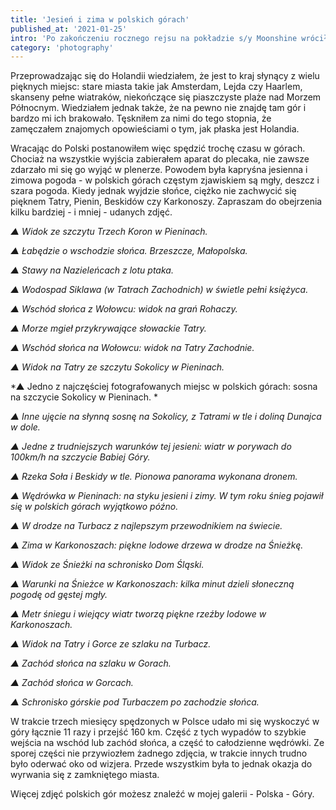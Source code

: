 ```yaml
---
title: 'Jesień i zima w polskich górach'
published_at: '2021-01-25'
intro: 'Po zakończeniu rocznego rejsu na pokładzie s/y Moonshine wróciłem na kilka miesięcy do Polski. Ostatni raz tak długi czas w domu spędziłem ponad cztery lata wcześniej - zanim przeprowadziłem się do Holandii. Po czterech latach tęskniłem nie tylko za rodziną i przyjaciółmi, ale także za polskimi górami.'
category: 'photography'
---
```


Przeprowadzając się do Holandii wiedziałem, że jest to kraj słynący z wielu pięknych miejsc: stare miasta takie jak Amsterdam, Lejda czy Haarlem, skanseny pełne wiatraków, niekończące się piaszczyste plaże nad Morzem Północnym. Wiedziałem jednak także, że na pewno nie znajdę tam gór i bardzo mi ich brakowało. Tęskniłem za nimi do tego stopnia, że zamęczałem znajomych opowieściami o tym, jak płaska jest Holandia.

Wracając do Polski postanowiłem więc spędzić trochę czasu w górach. Chociaż na wszystkie wyjścia zabierałem aparat do plecaka, nie zawsze zdarzało mi się go wyjąć w plenerze. Powodem była kapryśna jesienna i zimowa pogoda - w polskich górach częstym zjawiskiem są mgły, deszcz i szara pogoda. Kiedy jednak wyjdzie słońce, ciężko nie zachwycić się pięknem Tatry, Pienin, Beskidów czy Karkonoszy. Zapraszam do obejrzenia kilku bardziej - i mniej - udanych zdjęć.

<photo-lazy src="/stories/w-polskich-gorach/w-polskich-gorach-1.jpg" padding-bottom="70"></photo-lazy>

*▲ Widok ze szczytu Trzech Koron w Pieninach.*

<photo-lazy src="/stories/w-polskich-gorach/w-polskich-gorach-2.jpg" padding-bottom="133"></photo-lazy>

*▲ Łabędzie o wschodzie słońca. Brzeszcze, Małopolska.*

<photo-lazy src="/stories/w-polskich-gorach/w-polskich-gorach-3.jpg" padding-bottom="75"></photo-lazy>

*▲ Stawy na Nazieleńcach z lotu ptaka.*

<photo-lazy src="/stories/w-polskich-gorach/w-polskich-gorach-4.jpg" padding-bottom="126"></photo-lazy>

*▲ Wodospad Siklawa (w Tatrach Zachodnich) w świetle pełni księżyca.*

<photo-lazy src="/stories/w-polskich-gorach/w-polskich-gorach-5.jpg" padding-bottom="66.6"></photo-lazy>

*▲ Wschód słońca z Wołowcu: widok na grań Rohaczy.*

<photo-lazy src="/stories/w-polskich-gorach/w-polskich-gorach-6.jpg" padding-bottom="66.6"></photo-lazy>

*▲ Morze mgieł przykrywające słowackie Tatry.*

<photo-lazy src="/stories/w-polskich-gorach/w-polskich-gorach-7.jpg" padding-bottom="66.6"></photo-lazy>

*▲ Wschód słońca na Wołowcu: widok na Tatry Zachodnie.*

<photo-lazy src="/stories/w-polskich-gorach/w-polskich-gorach-8.jpg" padding-bottom="66.6"></photo-lazy>

*▲ Widok na Tatry ze szczytu Sokolicy w Pieninach.*

<photo-lazy src="/stories/w-polskich-gorach/w-polskich-gorach-9.jpg" padding-bottom="100"></photo-lazy>

*▲ Jedno z najczęściej fotografowanych miejsc w polskich górach: sosna na szczycie Sokolicy w Pieninach. *

<photo-lazy src="/stories/w-polskich-gorach/w-polskich-gorach-10.jpg" padding-bottom="66.6"></photo-lazy>

*▲ Inne ujęcie na słynną sosnę na Sokolicy, z Tatrami w tle i doliną Dunajca w dole.*

<photo-lazy src="/stories/w-polskich-gorach/w-polskich-gorach-11.jpg" padding-bottom="66.6"></photo-lazy>

*▲ Jedne z trudniejszych warunków tej jesieni: wiatr w porywach do 100km/h na szczycie Babiej Góry.*

<photo-lazy src="/stories/w-polskich-gorach/w-polskich-gorach-12.jpg" padding-bottom="125"></photo-lazy>

*▲ Rzeka Soła i Beskidy w tle. Pionowa panorama wykonana dronem.*

<photo-lazy src="/stories/w-polskich-gorach/w-polskich-gorach-13.jpg" padding-bottom="66.6"></photo-lazy>

*▲ Wędrówka w Pieninach: na styku jesieni i zimy. W tym roku śnieg pojawił się w polskich górach wyjątkowo późno.*

<photo-lazy src="/stories/w-polskich-gorach/w-polskich-gorach-14.jpg" padding-bottom="133"></photo-lazy>

*▲ W drodze na Turbacz z najlepszym przewodnikiem na świecie.*

<photo-lazy src="/stories/w-polskich-gorach/w-polskich-gorach-15.jpg" padding-bottom="66.66"></photo-lazy>

*▲ Zima w Karkonoszach: piękne lodowe drzewa w drodze na Śnieżkę.*

<photo-lazy src="/stories/w-polskich-gorach/w-polskich-gorach-16.jpg" padding-bottom="134.5"></photo-lazy>

*▲ Widok ze Śnieżki na schronisko Dom Śląski.*

<photo-lazy src="/stories/w-polskich-gorach/w-polskich-gorach-17.jpg" padding-bottom="66.66"></photo-lazy>

*▲ Warunki na Śnieżce w Karkonoszach: kilka minut dzieli słoneczną pogodę od gęstej mgły.*

<photo-lazy src="/stories/w-polskich-gorach/w-polskich-gorach-18.jpg" padding-bottom="150"></photo-lazy>

*▲ Metr śniegu i wiejący wiatr tworzą piękne rzeźby lodowe w Karkonoszach.*

<photo-lazy src="/stories/w-polskich-gorach/w-polskich-gorach-19.jpg" padding-bottom="62.5"></photo-lazy>

*▲ Widok na Tatry i Gorce ze szlaku na Turbacz.*

<photo-lazy src="/stories/w-polskich-gorach/w-polskich-gorach-20.jpg" padding-bottom="66.6"></photo-lazy>

*▲ Zachód słońca na szlaku w Gorach.*

<photo-lazy src="/stories/w-polskich-gorach/w-polskich-gorach-21.jpg" padding-bottom="150"></photo-lazy>

*▲ Zachód słońca w Gorcach.*

<photo-lazy src="/stories/w-polskich-gorach/w-polskich-gorach-22.jpg" padding-bottom="66.6"></photo-lazy>

*▲ Schronisko górskie pod Turbaczem po zachodzie słońca.*

W trakcie trzech miesięcy spędzonych w Polsce udało mi się wyskoczyć w góry łącznie 11 razy i przejść 160 km. Część z tych wypadów to szybkie wejścia na wschód lub zachód słońca, a część to całodzienne wędrówki. Ze sporej części nie przywiozłem żadnego zdjęcia, w trakcie innych trudno było oderwać oko od wizjera. Przede wszystkim była to jednak okazja do wyrwania się z zamkniętego miasta. 

Więcej zdjęć polskich gór możesz znaleźć w mojej galerii - <nuxt-link to="/photography/poland-mountains">Polska - Góry</nuxt-link>.
